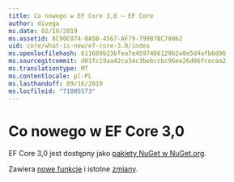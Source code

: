 ```yaml
---
title: Co nowego w EF Core 3,0 — EF Core
author: divega
ms.date: 02/19/2019
ms.assetid: 8C90C074-0A5B-4567-AF79-799B7BC78062
uid: core/what-is-new/ef-core-3.0/index
ms.openlocfilehash: 611689b23bfea7e4597466129b2a0e5d4afb6d96
ms.sourcegitcommit: d01fc19aa42ca34c3bebccbc96ee26d06fcecaa2
ms.translationtype: MT
ms.contentlocale: pl-PL
ms.lasthandoff: 09/16/2019
ms.locfileid: "71005573"
---
```

# <a name="what-is-new-in-ef-core-30"></a>Co nowego w EF Core 3,0

EF Core 3,0 jest dostępny jako [pakiety NuGet w NuGet.org](https://www.nuget.org/packages/Microsoft.EntityFrameworkCore/). 

Zawiera [nowe funkcje](xref:core/what-is-new/ef-core-3.0/features) i istotne [zmiany](xref:core/what-is-new/ef-core-3.0/breaking-changes). 

